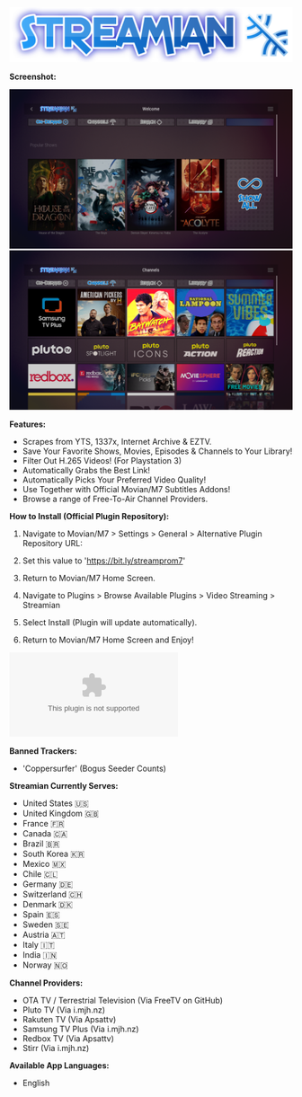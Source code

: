 ![Logo](/logo.png)

**Screenshot:**

![Screenshot](/Screenshots/1.png)
![Screenshot](/Screenshots/2.png)


**Features:**

* Scrapes from YTS, 1337x, Internet Archive & EZTV.
* Save Your Favorite Shows, Movies, Episodes & Channels to Your Library!
* Filter Out H.265 Videos! (For Playstation 3)
* Automatically Grabs the Best Link!
* Automatically Picks Your Preferred Video Quality!
* Use Together with Official Movian/M7 Subtitles Addons!
* Browse a range of Free-To-Air Channel Providers.


**How to Install (Official Plugin Repository):**

1) Navigate to Movian/M7 > Settings > General > Alternative Plugin Repository URL:

2) Set this value to 'https://bit.ly/streamprom7'

3) Return to Movian/M7 Home Screen.

4) Navigate to Plugins > Browse Available Plugins > Video Streaming > Streamian

5) Select Install (Plugin will update automatically).

6) Return to Movian/M7 Home Screen and Enjoy!


![Stable-Release plugin.zip Download (Latest Version)](/streamian_stable.zip?raw=true)


**Banned Trackers:**

* 'Coppersurfer' (Bogus Seeder Counts)


**Streamian Currently Serves:**

* United States 🇺🇸
* United Kingdom 🇬🇧
* France 🇫🇷
* Canada 🇨🇦
* Brazil 🇧🇷
* South Korea 🇰🇷
* Mexico 🇲🇽
* Chile 🇨🇱
* Germany 🇩🇪
* Switzerland 🇨🇭
* Denmark 🇩🇰
* Spain 🇪🇸
* Sweden 🇸🇪
* Austria 🇦🇹
* Italy 🇮🇹
* India 🇮🇳
* Norway 🇳🇴


**Channel Providers:**

* OTA TV / Terrestrial Television (Via FreeTV on GitHub)
* Pluto TV (Via i.mjh.nz)
* Rakuten TV (Via Apsattv)
* Samsung TV Plus (Via i.mjh.nz)
* Redbox TV (Via Apsattv)
* Stirr (Via i.mjh.nz)


**Available App Languages:**

* English


